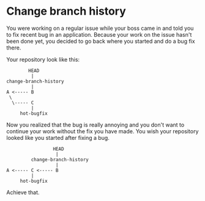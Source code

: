 # Change branch history
You were working on a regular issue while your boss came in and told you to fix recent bug in an application. Because your
work on the issue hasn't been done yet, you decided to go back where you started and do a bug fix there.

Your repository look like this:

            HEAD
             |
    change-branch-history
             |
    A <----- B
     \
      \----- C
             |
         hot-bugfix
         
Now you realized that the bug is really annoying and you don't want to continue your work without the fix you have made.
You wish your repository looked like you started after fixing a bug.

                     HEAD
                      |
             change-branch-history
                      |
    A <----- C <----- B
             |
         hot-bugfix

Achieve that.
